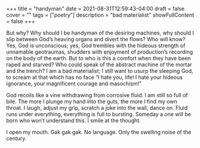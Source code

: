 +++
title = "handyman"
date = 2021-08-31T12:59:43-04:00
draft = false
cover = ""
tags = ["poetry"]
description = "bad materialist"
showFullContent = false
+++

But why? Why should I be handyman of the desiring machines, why should I slip between God’s heaving organs and divert the flows? Who will know? Yes, God is unconscious; yes, God trembles with the hideous strength of unnamable geotraumas, shudders with enjoyment of production’s recording on the body of the earth. But to who is this a comfort when they have been raped and starved? Who could speak of the abstract machine of the mortar and the trench? I am a bad materialist; I still want to usurp the sleeping God, to scream at that which has no face “I hate you, life! I hate your hideous ignorance, your magnificent courage and masochism!”

God recoils like a vine withdrawing from corrosive fluid. I am still so full of bile. The more I plunge my hand into the guts, the more I find my own throat. I laugh, adjust my grip, scratch a joke into the wall, dance on. Fluid runs under everything, everything is full to bursting. Someday a one will be born who won’t understand this. I smile at the thought.

I open my mouth. Gak gak gak. No language. Only the swelling noise of the century.
